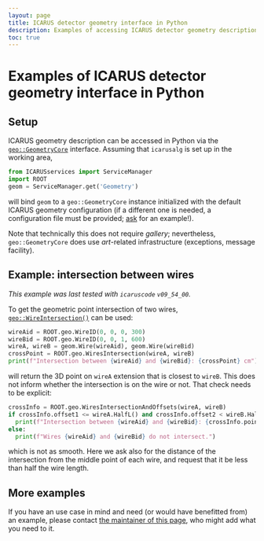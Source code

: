 ```yaml
---
layout: page
title: ICARUS detector geometry interface in Python
description: Examples of accessing ICARUS detector geometry description via Python
toc: true
---
```


Examples of ICARUS detector geometry interface in Python
=========================================================


Setup
------

ICARUS geometry description can be accessed in Python via the [`geo::GeometryCore`](https://nusoft.fnal.gov/larsoft/doxsvn/html/classgeo_1_1GeometryCore.html) interface.
Assuming that `icarusalg` is set up in the working area, 
```.py
from ICARUSservices import ServiceManager
import ROOT
geom = ServiceManager.get('Geometry')
```
will bind `geom` to a `geo::GeometryCore` instance initialized with the default ICARUS geometry configuration (if a different one is needed, a configuration file must be provided; [ask](mailto:petrillo@slac.stanford.edu) for an example!).

Note that technically this does not require _gallery_; nevertheless, `geo::GeometryCore` does use _art_-related infrastructure (exceptions, message facility).


Example: intersection between wires
------------------------------------

_This example was last tested with `icaruscode` `v09_54_00`._

To get the geometric point intersection of two wires, [`geo::WireIntersection()`](https://nusoft.fnal.gov/larsoft/doxsvn/html/namespacegeo.html#af365983f9f6d3e62c0462bd312977b92) can be used:
```.py
wireAid = ROOT.geo.WireID(0, 0, 0, 300)
wireBid = ROOT.geo.WireID(0, 0, 1, 600)
wireA, wireB = geom.Wire(wireAid), geom.Wire(wireBid)
crossPoint = ROOT.geo.WiresIntersection(wireA, wireB)
print(f"Intersection between {wireAid} and {wireBid}: {crossPoint} cm")
```
will return the 3D point on `wireA` extension that is closest to `wireB`.
This does not inform whether the intersection is on the wire or not. That check needs to be explicit:
```.py
crossInfo = ROOT.geo.WiresIntersectionAndOffsets(wireA, wireB)
if crossInfo.offset1 <= wireA.HalfL() and crossInfo.offset2 < wireB.HalfL(): 
  print(f"Intersection between {wireAid} and {wireBid}: {crossInfo.point} cm")
else:
  print(f"Wires {wireAid} and {wireBid} do not intersect.")
```
which is not as smooth. Here we ask also for the distance of the intersection from the middle point of each wire, and request that it be less than half the wire length.



More examples
--------------

If you have an use case in mind and need (or would have benefitted from) an example, please contact [the maintainer of this page](petrillo@slac.stanford.edu), who might add what you need to it.
